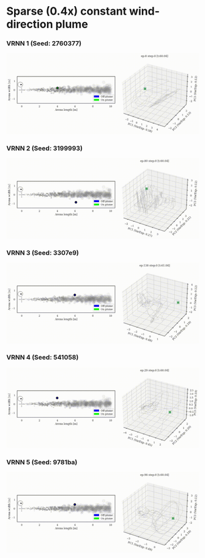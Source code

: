 # Sparse (0.4x) constant wind-direction plume
### VRNN 1 (Seed: 2760377)
![](supp/2760377/constantx5b5_0.4_HOME_merged_common_ep008.gif)

### VRNN 2 (Seed: 3199993)
![](supp/3199993/constantx5b5_0.4_HOME_merged_common_ep080.gif)

### VRNN 3 (Seed: 3307e9)
![](supp/3307e9/constantx5b5_0.4_HOME_merged_common_ep138.gif)

### VRNN 4 (Seed: 541058)
![](supp/541058/constantx5b5_0.4_HOME_merged_common_ep029.gif)

### VRNN 5 (Seed: 9781ba)
![](supp/9781ba/constantx5b5_0.4_HOME_merged_common_ep098.gif)


